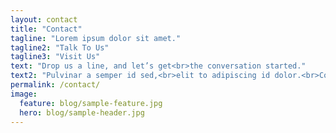 ```yaml
---
layout: contact
title: "Contact"
tagline: "Lorem ipsum dolor sit amet."
tagline2: "Talk To Us"
tagline3: "Visit Us"
text: "Drop us a line, and let’s get<br>the conversation started."
text2: "Pulvinar a semper id sed,<br>elit to adipiscing id dolor.<br>Consectetur adipiscing elit."
permalink: /contact/
image:
  feature: blog/sample-feature.jpg
  hero: blog/sample-header.jpg
---
```

